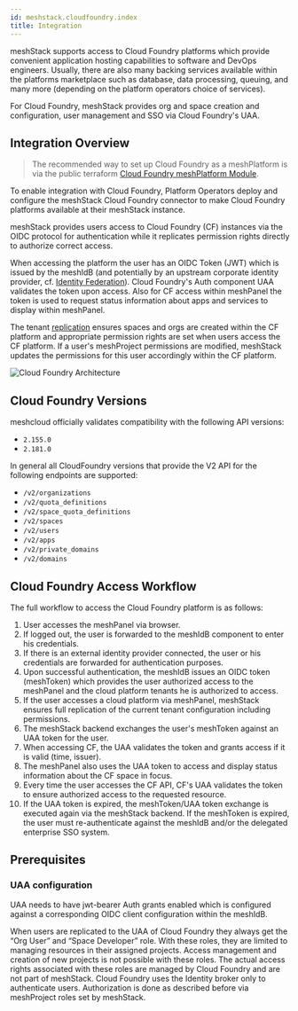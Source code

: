 ```yaml
---
id: meshstack.cloudfoundry.index
title: Integration
---
```


meshStack supports access to Cloud Foundry platforms which provide convenient application hosting capabilities to software and DevOps engineers. Usually, there are also many backing services available within the platforms marketplace such as database, data processing, queuing, and many more (depending on the platform operators choice of services).

For Cloud Foundry, meshStack provides org and space creation and configuration, user management and SSO via Cloud Foundry's UAA.

## Integration Overview

> The recommended way to set up Cloud Foundry as a meshPlatform is via the public terraform [Cloud Foundry meshPlatform Module](https://github.com/meshcloud/terraform-cloudfoundry-meshplatform).

To enable integration with Cloud Foundry, Platform Operators deploy and configure the meshStack Cloud Foundry connector to make Cloud Foundry platforms available at their meshStack instance.

meshStack provides users access to Cloud Foundry (CF) instances via the OIDC protocol for authentication while it replicates permission rights directly to authorize correct access.

When accessing the platform the user has an OIDC Token (JWT) which is issued by the meshIdB (and potentially by an upstream corporate identity provider, cf. [Identity Federation](meshstack.identity-federation.md)). Cloud Foundry's Auth component UAA validates the token upon access. Also for CF access within meshPanel the token is used to request status information about apps and services to display within meshPanel.

The tenant [replication](./meshcloud.tenant.md) ensures spaces and orgs are created within the CF platform and appropriate permission rights are set when users access the CF platform. If a user's meshProject permissions are modified, meshStack updates the permissions for this user accordingly within the CF platform.

![Cloud Foundry Architecture](assets/cf-architecture.svg)

## Cloud Foundry Versions

meshcloud officially validates compatibility with the following API versions:

* `2.155.0`
* `2.181.0`

In general all CloudFoundry versions that provide the V2 API for the following endpoints are supported:

* `/v2/organizations`
* `/v2/quota_definitions`
* `/v2/space_quota_definitions`
* `/v2/spaces`
* `/v2/users`
* `/v2/apps`
* `/v2/private_domains`
* `/v2/domains`

## Cloud Foundry Access Workflow

The full workflow to access the Cloud Foundry platform is as follows:

1. User accesses the meshPanel via browser.
2. If logged out, the user is forwarded to the meshIdB component to enter his credentials.
3. If there is an external identity provider connected, the user or his credentials are forwarded for authentication purposes.
4. Upon successful authentication, the meshIdB issues an OIDC token (meshToken) which provides the user authorized access to the meshPanel and the cloud platform tenants he is authorized to access.
5. If the user accesses a cloud platform via meshPanel, meshStack ensures full replication of the current tenant configuration including permissions.
6. The meshStack backend exchanges the user's meshToken against an UAA token for the user.
7. When accessing CF, the UAA validates the token and grants access if it is valid (time, issuer).
8. The meshPanel also uses the UAA token to access and display status information about the CF space in focus.
9. Every time the user accesses the CF API, CF's UAA validates the token to ensure authorized access to the requested resource.
10. If the UAA token is expired, the meshToken/UAA token exchange is executed again via the meshStack backend. If the meshToken is expired, the user must re-authenticate against the meshIdB and/or the delegated enterprise SSO system.

## Prerequisites

### UAA configuration

UAA needs to have jwt-bearer Auth grants enabled which is configured against a corresponding OIDC client configuration within the meshIdB.

When users are replicated to the UAA of Cloud Foundry they always get the “Org User” and “Space Developer” role. With these roles, they are limited to managing resources in their assigned projects. Access management and creation of new projects is not possible with these roles. The actual access rights associated with these roles are managed by Cloud Foundry and are not part of meshStack.
Cloud Foundry uses the Identity broker only to authenticate users. Authorization is done as described before via meshProject roles set by meshStack.
